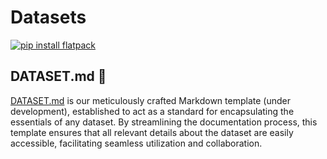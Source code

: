 # Datasets
[![pip install flatpack](https://img.shields.io/badge/pip%20install-flatpack-5865f2)](https://pypi.org/project/flatpack/)

## DATASET.md 📖

[DATASET.md](https://dataset.md) is our meticulously crafted Markdown template (under development), established to act as a standard for encapsulating the essentials of any dataset. By streamlining the documentation process, this template ensures that all relevant details about the dataset are easily accessible, facilitating seamless utilization and collaboration.